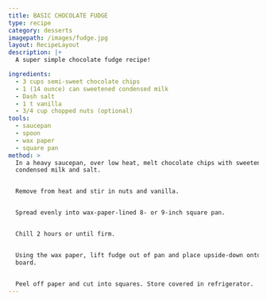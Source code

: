 ```yaml
---
title: BASIC CHOCOLATE FUDGE
type: recipe
category: desserts
imagepath: /images/fudge.jpg
layout: RecipeLayout
description: |+
  A super simple chocolate fudge recipe!

ingredients:
  - 3 cups semi-sweet chocolate chips
  - 1 (14 ounce) can sweetened condensed milk
  - Dash salt
  - 1 t vanilla
  - 3/4 cup chopped nuts (optional)
tools:
  - saucepan
  - spoon
  - wax paper
  - square pan
method: >
  In a heavy saucepan, over low heat, melt chocolate chips with sweetened
  condensed milk and salt. 


  Remove from heat and stir in nuts and vanilla.


  Spread evenly into wax-paper-lined 8- or 9-inch square pan. 


  Chill 2 hours or until firm.


  Using the wax paper, lift fudge out of pan and place upside-down onto cutting
  board.


  Peel off paper and cut into squares. Store covered in refrigerator.
---
```


